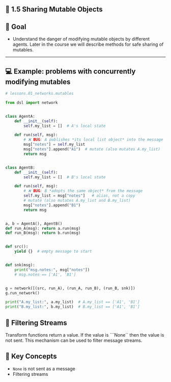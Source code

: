 ## 🧩 1.5 Sharing Mutable Objects


## 🎯 Goal


- Understand the danger of modifying mutable objects by different agents. Later in the course we will describe methods for safe sharing of mutables.
---

## 💻 Example: problems with concurrently modifying mutables
 
```python
# lessons.01_networks.mutables

from dsl import network


class AgentA:
    def __init__(self):
        self.my_list = []  # A's local state

    def run(self, msg):
        # ❌ BUG: A publishes *its local list object* into the message
        msg["notes"] = self.my_list
        msg["notes"].append("A1")  # mutate (also mutates A.my_list)
        return msg


class AgentB:
    def __init__(self):
        self.my_list = []  # B's local state

    def run(self, msg):
        # ❌ BUG: B *adopts the same object* from the message
        self.my_list = msg["notes"]   # alias, not a copy
        # mutate (also mutates A.my_list and B.my_list)
        msg["notes"].append("B1")
        return msg


a, b = AgentA(), AgentB()
def run_A(msg): return a.run(msg)
def run_B(msg): return b.run(msg)


def src():
    yield {}  # empty message to start


def snk(msg):
    print("msg.notes:", msg["notes"])
    # msg.notes == ['A1', 'B1']


g = network([(src, run_A), (run_A, run_B), (run_B, snk)])
g.run_network()

print("A.my_list:", a.my_list)  # A.my_list == ['A1', 'B1']
print("B.my_list:", b.my_list)  # B.my_list == ['A1', 'B1']
```
## 📍 Filtering Streams
Transform functions return a value. If the value is ```None`` then the value is not sent. This mechanism can be used to filter message streams.


## 🧠 Key Concepts
- ```None``` is not sent as a message
- Filtering streams